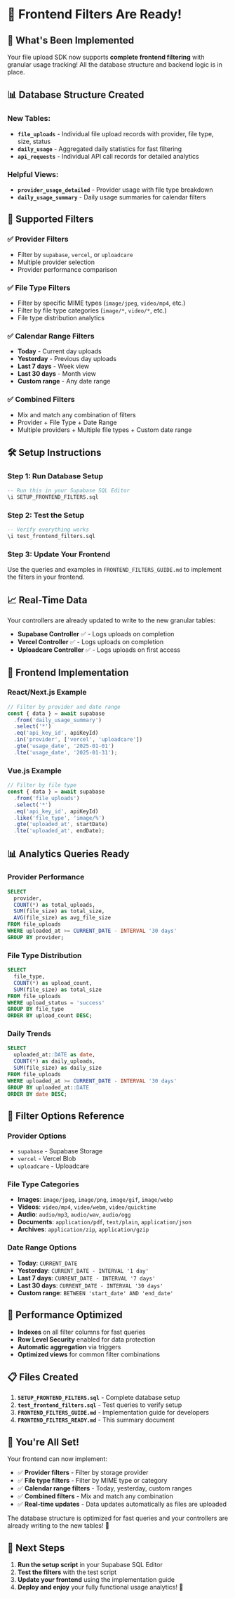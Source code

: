 # 🎉 Frontend Filters Are Ready!

## 🚀 What's Been Implemented

Your file upload SDK now supports **complete frontend filtering** with granular usage tracking! All the database structure and backend logic is in place.

## 📊 Database Structure Created

### New Tables:
- **`file_uploads`** - Individual file upload records with provider, file type, size, status
- **`daily_usage`** - Aggregated daily statistics for fast filtering
- **`api_requests`** - Individual API call records for detailed analytics

### Helpful Views:
- **`provider_usage_detailed`** - Provider usage with file type breakdown
- **`daily_usage_summary`** - Daily usage summaries for calendar filters

## 🎯 Supported Filters

### ✅ Provider Filters
- Filter by `supabase`, `vercel`, or `uploadcare`
- Multiple provider selection
- Provider performance comparison

### ✅ File Type Filters  
- Filter by specific MIME types (`image/jpeg`, `video/mp4`, etc.)
- Filter by file type categories (`image/*`, `video/*`, etc.)
- File type distribution analytics

### ✅ Calendar Range Filters
- **Today** - Current day uploads
- **Yesterday** - Previous day uploads  
- **Last 7 days** - Week view
- **Last 30 days** - Month view
- **Custom range** - Any date range

### ✅ Combined Filters
- Mix and match any combination of filters
- Provider + File Type + Date Range
- Multiple providers + Multiple file types + Custom date range

## 🛠️ Setup Instructions

### Step 1: Run Database Setup
```sql
-- Run this in your Supabase SQL Editor
\i SETUP_FRONTEND_FILTERS.sql
```

### Step 2: Test the Setup
```sql
-- Verify everything works
\i test_frontend_filters.sql
```

### Step 3: Update Your Frontend
Use the queries and examples in `FRONTEND_FILTERS_GUIDE.md` to implement the filters in your frontend.

## 📈 Real-Time Data

Your controllers are already updated to write to the new granular tables:

- **Supabase Controller** ✅ - Logs uploads on completion
- **Vercel Controller** ✅ - Logs uploads on completion  
- **Uploadcare Controller** ✅ - Logs uploads on first access

## 🎨 Frontend Implementation

### React/Next.js Example
```typescript
// Filter by provider and date range
const { data } = await supabase
  .from('daily_usage_summary')
  .select('*')
  .eq('api_key_id', apiKeyId)
  .in('provider', ['vercel', 'uploadcare'])
  .gte('usage_date', '2025-01-01')
  .lte('usage_date', '2025-01-31');
```

### Vue.js Example
```typescript
// Filter by file type
const { data } = await supabase
  .from('file_uploads')
  .select('*')
  .eq('api_key_id', apiKeyId)
  .like('file_type', 'image/%')
  .gte('uploaded_at', startDate)
  .lte('uploaded_at', endDate);
```

## 📊 Analytics Queries Ready

### Provider Performance
```sql
SELECT 
  provider,
  COUNT(*) as total_uploads,
  SUM(file_size) as total_size,
  AVG(file_size) as avg_file_size
FROM file_uploads 
WHERE uploaded_at >= CURRENT_DATE - INTERVAL '30 days'
GROUP BY provider;
```

### File Type Distribution
```sql
SELECT 
  file_type,
  COUNT(*) as upload_count,
  SUM(file_size) as total_size
FROM file_uploads 
WHERE upload_status = 'success'
GROUP BY file_type
ORDER BY upload_count DESC;
```

### Daily Trends
```sql
SELECT 
  uploaded_at::DATE as date,
  COUNT(*) as daily_uploads,
  SUM(file_size) as daily_size
FROM file_uploads 
WHERE uploaded_at >= CURRENT_DATE - INTERVAL '30 days'
GROUP BY uploaded_at::DATE
ORDER BY date DESC;
```

## 🎯 Filter Options Reference

### Provider Options
- `supabase` - Supabase Storage
- `vercel` - Vercel Blob  
- `uploadcare` - Uploadcare

### File Type Categories
- **Images**: `image/jpeg`, `image/png`, `image/gif`, `image/webp`
- **Videos**: `video/mp4`, `video/webm`, `video/quicktime`
- **Audio**: `audio/mp3`, `audio/wav`, `audio/ogg`
- **Documents**: `application/pdf`, `text/plain`, `application/json`
- **Archives**: `application/zip`, `application/gzip`

### Date Range Options
- **Today**: `CURRENT_DATE`
- **Yesterday**: `CURRENT_DATE - INTERVAL '1 day'`
- **Last 7 days**: `CURRENT_DATE - INTERVAL '7 days'`
- **Last 30 days**: `CURRENT_DATE - INTERVAL '30 days'`
- **Custom range**: `BETWEEN 'start_date' AND 'end_date'`

## 🚀 Performance Optimized

- **Indexes** on all filter columns for fast queries
- **Row Level Security** enabled for data protection
- **Automatic aggregation** via triggers
- **Optimized views** for common filter combinations

## 📋 Files Created

1. **`SETUP_FRONTEND_FILTERS.sql`** - Complete database setup
2. **`test_frontend_filters.sql`** - Test queries to verify setup
3. **`FRONTEND_FILTERS_GUIDE.md`** - Implementation guide for developers
4. **`FRONTEND_FILTERS_READY.md`** - This summary document

## 🎉 You're All Set!

Your frontend can now implement:
- ✅ **Provider filters** - Filter by storage provider
- ✅ **File type filters** - Filter by MIME type or category  
- ✅ **Calendar range filters** - Today, yesterday, custom ranges
- ✅ **Combined filters** - Mix and match any combination
- ✅ **Real-time updates** - Data updates automatically as files are uploaded

The database structure is optimized for fast queries and your controllers are already writing to the new tables! 🚀

## 🔗 Next Steps

1. **Run the setup script** in your Supabase SQL Editor
2. **Test the filters** with the test script
3. **Update your frontend** using the implementation guide
4. **Deploy and enjoy** your fully functional usage analytics! 🎯
